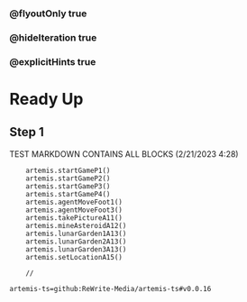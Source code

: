 ### @flyoutOnly true
### @hideIteration true
### @explicitHints true

# Ready Up

## Step 1
TEST MARKDOWN CONTAINS ALL BLOCKS (2/21/2023 4:28)

```ghost
    artemis.startGameP1()
    artemis.startGameP2()
    artemis.startGameP3()
    artemis.startGameP4()     
    artemis.agentMoveFoot1()
    artemis.agentMoveFoot3()
    artemis.takePictureA11()
    artemis.mineAsteroidA12()
    artemis.lunarGarden1A13()      
    artemis.lunarGarden2A13()      
    artemis.lunarGarden3A13() 
    artemis.setLocationA15()     
```
```template
    //
```

```package
artemis-ts=github:ReWrite-Media/artemis-ts#v0.0.16
```
